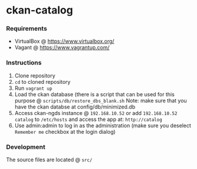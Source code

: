 # ckan-catalog 

### Requirements

* VirtualBox @ https://www.virtualbox.org/
* Vagant @ https://www.vagrantup.com/

### Instructions
1. Clone repository
2. `cd` to cloned repository
3. Run `vagrant up`
4. Load the ckan database (there is a script that can be used for this purpose @ `scripts/db/restore_dbs_blank.sh`
   Note: make sure that you have the ckan databse at config/db/minimized.db
5. Access ckan-ngds instance @ `192.168.10.52` or add `192.168.10.52 catalog` to `/etc/hosts` and access the app at: `http://catalog`
6. Use admin:admin to log in as the administration (make sure you deselect `Remember me` checkbox at the login dialog)

### Development
The source files are located @ `src/`
